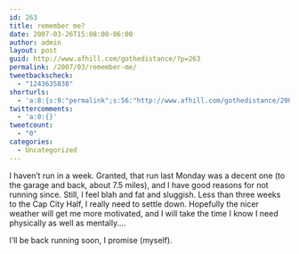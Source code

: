 ```yaml
---
id: 263
title: remember me?
date: 2007-03-26T15:08:00-06:00
author: admin
layout: post
guid: http://www.afhill.com/gothedistance/?p=263
permalink: /2007/03/remember-me/
tweetbackscheck:
  - "1243635838"
shorturls:
  - 'a:8:{s:9:"permalink";s:56:"http://www.afhill.com/gothedistance/2007/03/remember-me/";s:7:"tinyurl";s:25:"http://tinyurl.com/bgwzlm";s:4:"isgd";s:17:"http://is.gd/hfEG";s:5:"bitly";s:18:"http://bit.ly/AGpk";s:5:"snipr";s:22:"http://snipr.com/aqvtx";s:5:"snurl";s:22:"http://snurl.com/aqvtx";s:7:"snipurl";s:24:"http://snipurl.com/aqvtx";s:4:"trim";s:17:"http://tr.im/crch";}'
twittercomments:
  - 'a:0:{}'
tweetcount:
  - "0"
categories:
  - Uncategorized
---
```

I haven&#8217;t run in a week. Granted, that run last Monday was a decent one (to the garage and back, about 7.5 miles), and I have good reasons for not running since. Still, I feel blah and fat and sluggish. Less than three weeks to the Cap City Half, I really need to settle down. Hopefully the nicer weather will get me more motivated, and I will take the time I know I need physically as well as mentally&#8230;.

I&#8217;ll be back running soon, I promise (myself).